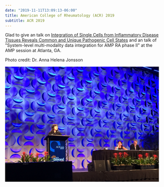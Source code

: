```yaml
---
date: "2019-11-11T13:09:13-06:00"
title: American College of Rheumatology (ACR) 2019
subtitle: ACR 2019
---
```


Glad to give an talk on [Integration of Single Cells from Inflammatory Disease Tissues Reveals Common and Unique Pathogenic Cell States](https://acrabstracts.org/abstract/integration-of-single-cells-from-inflammatory-disease-tissues-reveals-common-and-unique-pathogenic-cell-states/) and an talk of "System-level multi-modality data integration for AMP RA phase II" at the AMP session at Atlanta, GA.


Photo credit: Dr. Anna Helena Jonsson

![AMP RA session at ACR 2019](https://github.com/fzhangcode/fzhang/blob/master/content/post/2019-11-11_ACR_photo1.jpg)